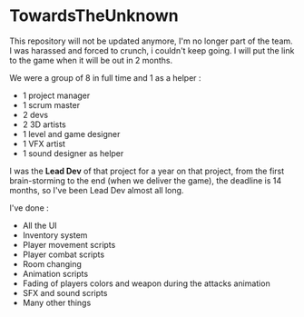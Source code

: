 # TowardsTheUnknown

This repository will not be updated anymore, I'm no longer part of the team. I was harassed and forced to crunch, i couldn't keep going. I will put the link to the game when it will be out in 2 months.


We were a group of 8 in full time and 1 as a helper :

<ul>
  <li>1 project manager</li>
  <li>1 scrum master</li>
  <li>2 devs</li>
  <li>2 3D artists</li>
  <li>1 level and game designer</li>
  <li>1 VFX artist</li>
  <li>1 sound designer as helper</li>
</ul>

I was the <b>Lead Dev</b> of that project for a year on that project, from the first brain-storming to the end (when we deliver the game), the deadline is 14 months, so I've been Lead Dev almost all long. <br/>

I've done :
<ul>
  <li>All the UI</li>
  <li>Inventory system</li>
  <li>Player movement scripts</li>
  <li>Player combat scripts</li>
  <li>Room changing</li>
  <li>Animation scripts</li>
  <li>Fading of players colors and weapon during the attacks animation</li>
  <li>SFX and sound scripts</li>
  <li>Many other things</li>
</ul>
